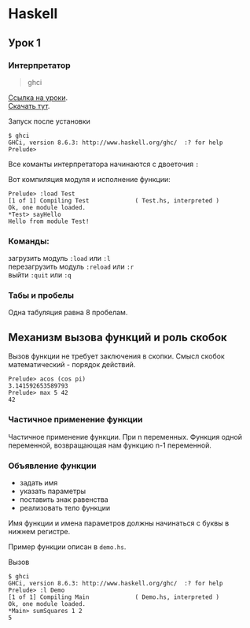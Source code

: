 # Haskell

## Урок 1
### Интерпретатор
> ghci

[Ссылка на уроки](https://youtu.be/I5UUkmy-I9I).  
[Скачать тут](https://www.haskell.org/platform/mac.html).

Запуск после установки 

```
$ ghci
GHCi, version 8.6.3: http://www.haskell.org/ghc/  :? for help
Prelude>
```

Все команты интерпретатора начинаются с двоеточия ```:```

Вот компиляция модуля и исполнение функции:
```
Prelude> :load Test
[1 of 1] Compiling Test             ( Test.hs, interpreted )
Ok, one module loaded.
*Test> sayHello
Hello from module Test!
```

### Команды:

загрузить модуль `:load` или `:l`  
перезагрузить модуль `:reload` или `:r`  
выйти `:quit` или `:q`  

### Табы и пробелы
Одна табуляция равна 8 пробелам.

## Механизм вызова функций и роль скобок

Вызов функции не требует заключения в скопки. Смысл скобок математический - порядок действий.

```
Prelude> acos (cos pi)
3.141592653589793
Prelude> max 5 42
42
```

### Частичное применение функции
Частичное применение функции. При n переменных. Функция одной переменной, возвращающая нам функцию n-1 переменной.

### Объявление функции 
+ задать имя
+ указать параметры
+ поставить знак равенства
+ реализовать тело функции

Имя функции и имена параметров должны начинаться с буквы в нижнем регистре.

Пример функции описан в `demo.hs`.

Вызов
```
$ ghci
GHCi, version 8.6.3: http://www.haskell.org/ghc/  :? for help
Prelude> :l Demo
[1 of 1] Compiling Main             ( Demo.hs, interpreted )
Ok, one module loaded.
*Main> sumSquares 1 2
5
```
